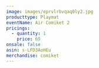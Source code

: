 ```yaml
---
image: images/eprvlrbvqaq0ly2.jpg
producttype: Playmat
eventName: Air Comiket 2
pricings:
  - quantity: 1
    price: 65
onsale: false
asin: s-LFD3AoHEu
merchandise: comiket
---
```

